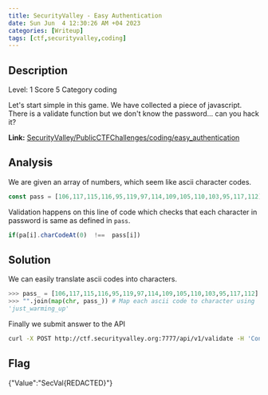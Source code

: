 ```yaml
---
title: SecurityValley - Easy Authentication
date: Sun Jun  4 12:30:26 AM +04 2023
categories: [Writeup]
tags: [ctf,securityvalley,coding]
---
```


## Description 

Level: 1 Score 5 Category coding

Let's start simple in this game. We have collected a piece of javascript. There is a validate function but we don't know the password... can you hack it?

**Link:** [SecurityValley/PublicCTFChallenges/coding/easy_authentication](https://github.com/SecurityValley/PublicCTFChallenges/blob/master/coding/easy_authentication)

## Analysis

We are given an array of numbers, which seem like ascii character codes.
```js
const pass = [106,117,115,116,95,119,97,114,109,105,110,103,95,117,112];
```

Validation happens on this line of code which checks that each character in password is same as defined in `pass`. 
```js
if(pa[i].charCodeAt(0)  !==  pass[i])
```


## Solution

We can easily translate ascii codes into characters.
```py
>>> pass_ = [106,117,115,116,95,119,97,114,109,105,110,103,95,117,112]
>>> "".join(map(chr, pass_)) # Map each ascii code to character using `chr` 
'just_warming_up'
```

Finally we submit answer to the API
```sh
curl -X POST http://ctf.securityvalley.org:7777/api/v1/validate -H 'Content-Type: application/json' -d '{"pass": "just_warming_up"}'
```

## Flag

{"Value":"SecVal{REDACTED}"}